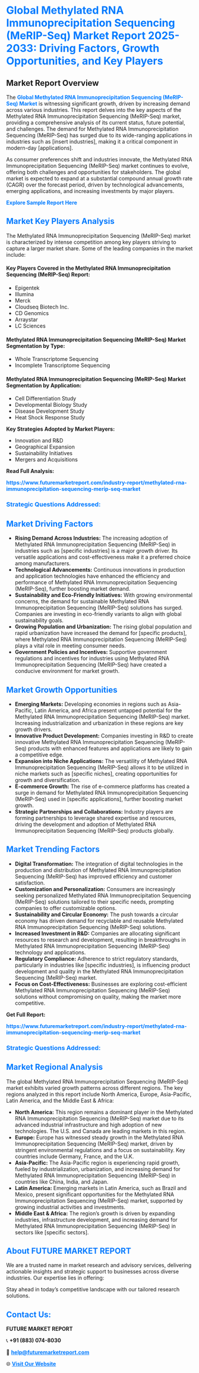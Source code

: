 <h1 style="color: #007BFF;">Global Methylated RNA Immunoprecipitation Sequencing (MeRIP-Seq) Market Report 2025-2033: Driving Factors, Growth Opportunities, and Key Players</h1>

<section id="overview">
<h2>Market Report Overview</h2>
<p>The <a href="https://www.futuremarketreport.com/industry-report/methylated-rna-immunoprecipitation-sequencing-merip-seq-market" style="color: #007BFF; text-decoration: none;"><strong>Global Methylated RNA Immunoprecipitation Sequencing (MeRIP-Seq) Market</strong></a> is witnessing significant growth, driven by increasing demand across various industries. This report delves into the key aspects of the Methylated RNA Immunoprecipitation Sequencing (MeRIP-Seq) market, providing a comprehensive analysis of its current status, future potential, and challenges. The demand for Methylated RNA Immunoprecipitation Sequencing (MeRIP-Seq) has surged due to its wide-ranging applications in industries such as [insert industries], making it a critical component in modern-day [applications].</p>
<p>As consumer preferences shift and industries innovate, the Methylated RNA Immunoprecipitation Sequencing (MeRIP-Seq) market continues to evolve, offering both challenges and opportunities for stakeholders. The global market is expected to expand at a substantial compound annual growth rate (CAGR) over the forecast period, driven by technological advancements, emerging applications, and increasing investments by major players.</p>
</section>

<section id="overview">
<p><a href="https://www.futuremarketreport.com/request-sample/reportId=27722" style="color: #007BFF; text-decoration: none;"><strong>Explore Sample Report Here</strong></a></p>
</section>

<section id="key-players">
<h2 style="color: #007BFF;">Market Key Players Analysis</h2>
<p>The Methylated RNA Immunoprecipitation Sequencing (MeRIP-Seq) market is characterized by intense competition among key players striving to capture a larger market share. Some of the leading companies in the market include:</p>
<h4>Key Players Covered in the Methylated RNA Immunoprecipitation Sequencing (MeRIP-Seq) Report:</h4>
<ul><li>Epigentek</li><li>Illumina</li><li>Merck</li><li>Cloudseq Biotech Inc.</li><li>CD Genomics</li><li>Arraystar</li><li>LC Sciences</li></ul>
<h4>Methylated RNA Immunoprecipitation Sequencing (MeRIP-Seq) Market Segmentation by Type:</h4>
<ul><li>Whole Transcriptome Sequencing</li><li>Incomplete Transcriptome Sequencing</li></ul>

<h4>Methylated RNA Immunoprecipitation Sequencing (MeRIP-Seq) Market Segmentation by Application:</h4>
<ul><li>Cell Differentiation Study</li><li>Developmental Biology Study</li><li>Disease Development Study</li><li>Heat Shock Response Study</li></ul>
<p><strong>Key Strategies Adopted by Market Players:</strong></p>
<ul>
<li>Innovation and R&D</li>
<li>Geographical Expansion</li>
<li>Sustainability Initiatives</li>
<li>Mergers and Acquisitions</li>
</ul>
</section>

<section>
<p><strong>Read Full Analysis: </strong></p><a href="https://www.futuremarketreport.com/industry-report/methylated-rna-immunoprecipitation-sequencing-merip-seq-market" style="color: #007BFF; text-decoration: none;"><strong>https://www.futuremarketreport.com/industry-report/methylated-rna-immunoprecipitation-sequencing-merip-seq-market</strong></a>
<h3 style="color: #007BFF;">Strategic Questions Addressed:</h3>
</section>

<section id="driving-factors">
<h2 style="color: #007BFF;">Market Driving Factors</h2>
<ul>
<li><strong>Rising Demand Across Industries:</strong> The increasing adoption of Methylated RNA Immunoprecipitation Sequencing (MeRIP-Seq) in industries such as [specific industries] is a major growth driver. Its versatile applications and cost-effectiveness make it a preferred choice among manufacturers.</li>
<li><strong>Technological Advancements:</strong> Continuous innovations in production and application technologies have enhanced the efficiency and performance of Methylated RNA Immunoprecipitation Sequencing (MeRIP-Seq), further boosting market demand.</li>
<li><strong>Sustainability and Eco-Friendly Initiatives:</strong> With growing environmental concerns, the demand for sustainable Methylated RNA Immunoprecipitation Sequencing (MeRIP-Seq) solutions has surged. Companies are investing in eco-friendly variants to align with global sustainability goals.</li>
<li><strong>Growing Population and Urbanization:</strong> The rising global population and rapid urbanization have increased the demand for [specific products], where Methylated RNA Immunoprecipitation Sequencing (MeRIP-Seq) plays a vital role in meeting consumer needs.</li>
<li><strong>Government Policies and Incentives:</strong> Supportive government regulations and incentives for industries using Methylated RNA Immunoprecipitation Sequencing (MeRIP-Seq) have created a conducive environment for market growth.</li>
</ul>
</section>

<section id="growth-opportunities">
<h2 style="color: #007BFF;">Market Growth Opportunities</h2>
<ul>
<li><strong>Emerging Markets:</strong> Developing economies in regions such as Asia-Pacific, Latin America, and Africa present untapped potential for the Methylated RNA Immunoprecipitation Sequencing (MeRIP-Seq) market. Increasing industrialization and urbanization in these regions are key growth drivers.</li>
<li><strong>Innovative Product Development:</strong> Companies investing in R&D to create innovative Methylated RNA Immunoprecipitation Sequencing (MeRIP-Seq) products with enhanced features and applications are likely to gain a competitive edge.</li>
<li><strong>Expansion into Niche Applications:</strong> The versatility of Methylated RNA Immunoprecipitation Sequencing (MeRIP-Seq) allows it to be utilized in niche markets such as [specific niches], creating opportunities for growth and diversification.</li>
<li><strong>E-commerce Growth:</strong> The rise of e-commerce platforms has created a surge in demand for Methylated RNA Immunoprecipitation Sequencing (MeRIP-Seq) used in [specific applications], further boosting market growth.</li>
<li><strong>Strategic Partnerships and Collaborations:</strong> Industry players are forming partnerships to leverage shared expertise and resources, driving the development and adoption of Methylated RNA Immunoprecipitation Sequencing (MeRIP-Seq) products globally.</li>
</ul>
</section>

<section id="trending-factors">
<h2 style="color: #007BFF;">Market Trending Factors</h2>
<ul>
<li><strong>Digital Transformation:</strong> The integration of digital technologies in the production and distribution of Methylated RNA Immunoprecipitation Sequencing (MeRIP-Seq) has improved efficiency and customer satisfaction.</li>
<li><strong>Customization and Personalization:</strong> Consumers are increasingly seeking personalized Methylated RNA Immunoprecipitation Sequencing (MeRIP-Seq) solutions tailored to their specific needs, prompting companies to offer customizable options.</li>
<li><strong>Sustainability and Circular Economy:</strong> The push towards a circular economy has driven demand for recyclable and reusable Methylated RNA Immunoprecipitation Sequencing (MeRIP-Seq) solutions.</li>
<li><strong>Increased Investment in R&D:</strong> Companies are allocating significant resources to research and development, resulting in breakthroughs in Methylated RNA Immunoprecipitation Sequencing (MeRIP-Seq) technology and applications.</li>
<li><strong>Regulatory Compliance:</strong> Adherence to strict regulatory standards, particularly in industries like [specific industries], is influencing product development and quality in the Methylated RNA Immunoprecipitation Sequencing (MeRIP-Seq) market.</li>
<li><strong>Focus on Cost-Effectiveness:</strong> Businesses are exploring cost-efficient Methylated RNA Immunoprecipitation Sequencing (MeRIP-Seq) solutions without compromising on quality, making the market more competitive.</li>
</ul>
</section>

<section>
<p><strong>Get Full Report: </strong></p><a href="https://www.futuremarketreport.com/industry-report/methylated-rna-immunoprecipitation-sequencing-merip-seq-market" style="color: #007BFF; text-decoration: none;"><strong>https://www.futuremarketreport.com/industry-report/methylated-rna-immunoprecipitation-sequencing-merip-seq-market</strong></a>
<h3 style="color: #007BFF;">Strategic Questions Addressed:</h3>
</section>


<section id="regional-analysis">
<h2 style="color: #007BFF;">Market Regional Analysis</h2>
<p>The global Methylated RNA Immunoprecipitation Sequencing (MeRIP-Seq) market exhibits varied growth patterns across different regions. The key regions analyzed in this report include North America, Europe, Asia-Pacific, Latin America, and the Middle East & Africa:</p>
<ul>
<li><strong>North America:</strong> This region remains a dominant player in the Methylated RNA Immunoprecipitation Sequencing (MeRIP-Seq) market due to its advanced industrial infrastructure and high adoption of new technologies. The U.S. and Canada are leading markets in this region.</li>
<li><strong>Europe:</strong> Europe has witnessed steady growth in the Methylated RNA Immunoprecipitation Sequencing (MeRIP-Seq) market, driven by stringent environmental regulations and a focus on sustainability. Key countries include Germany, France, and the U.K.</li>
<li><strong>Asia-Pacific:</strong> The Asia-Pacific region is experiencing rapid growth, fueled by industrialization, urbanization, and increasing demand for Methylated RNA Immunoprecipitation Sequencing (MeRIP-Seq) in countries like China, India, and Japan.</li>
<li><strong>Latin America:</strong> Emerging markets in Latin America, such as Brazil and Mexico, present significant opportunities for the Methylated RNA Immunoprecipitation Sequencing (MeRIP-Seq) market, supported by growing industrial activities and investments.</li>
<li><strong>Middle East & Africa:</strong> The region’s growth is driven by expanding industries, infrastructure development, and increasing demand for Methylated RNA Immunoprecipitation Sequencing (MeRIP-Seq) in sectors like [specific sectors].</li>
</ul>
</section>

<footer>
<h2 style="color: #007BFF;">About FUTURE MARKET REPORT</h2>
<p>We are a trusted name in market research and advisory services, delivering actionable insights and strategic support to businesses across diverse industries. Our expertise lies in offering:</p>

<p>Stay ahead in today’s competitive landscape with our tailored research solutions.</p>

<h2 style="color: #007BFF;">Contact Us:</h2>
<p><strong>FUTURE MARKET REPORT</strong></p>
<p>📞 <strong>+91 (883) 074-8030</strong></p>
<p>📧 <strong><a href="mailto:help@futuremarketreport.com" style="color: #007BFF;">help@futuremarketreport.com</a></strong></p>
<p>🌐 <strong><a href="https://www.futuremarketreport.com/" style="color: #007BFF;">Visit Our Website</a></strong></p>
</footer>